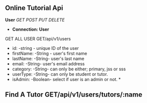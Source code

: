 ## Online Tutorial Api

**User**
*GET* *POST* *PUT* *DELETE*
- **Connection: User**

GET ALL USER
GET/api/v1/users
  - id: -string - unique ID of the user
  - firstName: -String - user's first name
  - lastName: -String- user's last name
  - email: -String- user's email address
  - category: -String- can only be either; primary, jss or sss
  - userType: -String- can only be student or tutor.
  - isAdmin: -Boolean- select if user is an admin or not. *

Find A Tutor
GET/api/v1/users/tutors/:name
  - 
